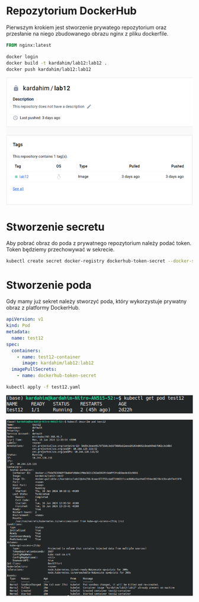 # Repozytorium DockerHub

Pierwszym krokiem jest stworzenie prywatego repozytorium oraz przesłanie na niego zbudowanego obrazu nginx z pliku dockerfile.

```dockerfile
FROM nginx:latest
```

```bash
docker login
docker build -t kardahim/lab12:lab12 .
docker push kardahim/lab12:lab12
```

![dockerhub](/assets/lab12_dockerhub_private_repo.png)

# Stworzenie secretu

Aby pobrać obraz do poda z prywatnego repozytorium należy podać token. Token będziemy przechowywać w sekrecie.

```bash
kubectl create secret docker-registry dockerhub-token-secret --docker-server=https://index.docker.io/v1/ --docker-username=kardahim --docker-password=SECRET_TOKEN
```

# Stworzenie poda

Gdy mamy już sekret należy stworzyć poda, który wykorzystuje prywatny obraz z platformy DockerHub.

```yaml
apiVersion: v1
kind: Pod
metadata:
  name: test12
spec:
  containers:
    - name: test12-container
      image: kardahim/lab12:lab12
  imagePullSecrets:
    - name: dockerhub-token-secret
```

```bash
kubectl apply -f test12.yaml
```

![get pod](/assets/lab12_get_pod.png)

![descrie pod](/assets/lab12_describe_pod.png)
